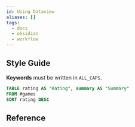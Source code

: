 ```yaml
---
id: Using Dataview
aliases: []
tags:
  - docs
  - obsidian
  - workflow
---
```


## Style Guide

**Keywords** must be written in `ALL_CAPS`.

```sql
TABLE rating AS "Rating", summary AS "Summary"
FROM #games
SORT rating DESC
```

## Reference

